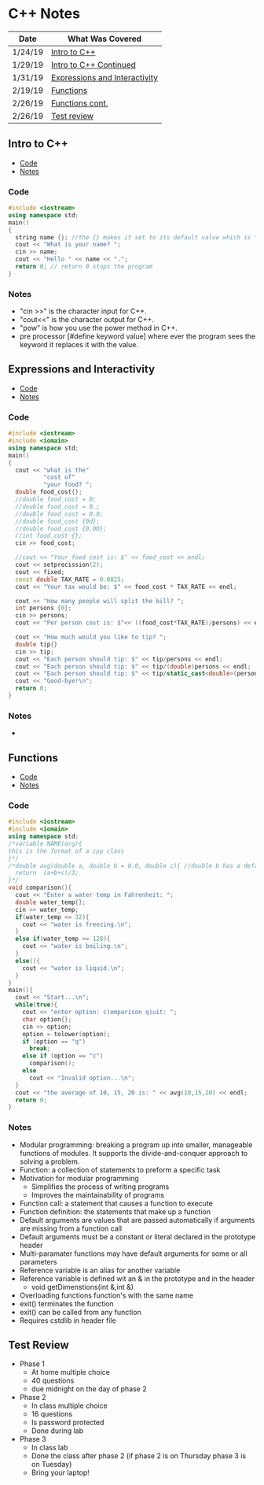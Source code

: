 # C++ Notes

| Date | What Was Covered |
|------|------------------|
|1/24/19|[Intro to C++](https://github.com/JonathanBrunssen/programming-fundamentals-1337/tree/master/C%2B%2B/notes#intro-to-c)|
|1/29/19|[Intro to C++ Continued](https://github.com/JonathanBrunssen/programming-fundamentals-1337/tree/master/C%2B%2B/notes#intro-to-c)|
|1/31/19|[Expressions and Interactivity](https://github.com/JonathanBrunssen/programming-fundamentals-1337/tree/master/C%2B%2B/notes#expressions-and-interactivity)|
|2/19/19|[Functions](https://github.com/JonathanBrunssen/programming-fundamentals-1337/tree/master/C%2B%2B/notes#functions)|
|2/26/19|[Functions cont.](https://github.com/JonathanBrunssen/programming-fundamentals-1337/tree/master/C%2B%2B/notes#functions)|
|2/26/19|[Test review](https://github.com/JonathanBrunssen/programming-fundamentals-1337/tree/master/C%2B%2B/notes#functions)|

## Intro to C++
- [Code](https://github.com/JonathanBrunssen/programming-fundamentals-1337/tree/master/C%2B%2B/notes#code)
- [Notes](https://github.com/JonathanBrunssen/programming-fundamentals-1337/tree/master/C%2B%2B/notes#notes)
### Code
```cpp
#include <iostream>
using namespace std;
main()
{
  string name {}; //the {} makes it set to its default value which is ""
  cout << "What is your name? ";
  cin >> name;
  cout << "Hello " << name << ".";
  return 0; // return 0 stops the program
}
```
### Notes
  - "cin >>" is the character input for C++.
  - "cout<<" is the character output for C++.
  - "pow" is how you use the power method in C++.
  - pre processor [#define keyword value] where ever the program sees the keyword it replaces it with the value.

## Expressions and Interactivity
- [Code](https://github.com/JonathanBrunssen/programming-fundamentals-1337/tree/master/C%2B%2B/notes#code-1)
- [Notes](https://github.com/JonathanBrunssen/programming-fundamentals-1337/tree/master/C%2B%2B/notes#notes-1)
### Code
```cpp
#include <iostream>
#include <iomain>
using namespace std;
main()
{
  cout << "what is the"
          "cost of"
          "your food? ";
  double food_cost{};
  //double food_cost = 0;
  //double food_cost = 0.;
  //double food_cost = 0.0;
  //double food_cost {0d};
  //double food_cost {0.0D};
  //int food_cost {};
  cin >> food_cost;

  //cout << "Your food cost is: $" << food_cost << endl;
  cout << setprecission(2);
  cout << fixed;
  const double TAX_RATE = 0.0825;
  cout << "Your tax would be: $" << food_cost * TAX_RATE << endl;

  cout << "How many people will split the bill? ";
  int persons {0};
  cin >> persons;
  cout << "Per person cost is: $"<< ((food_cost*TAX_RATE)/persons) << endl;

  cout << "How much would you like to tip? ";
  double tip{}
  cin >> tip;
  cout << "Each person should tip: $" << tip/persons << endl;
  cout << "Each person should tip: $" << tip/(double)persons << endl;
  cout << "Each person should tip: $" << tip/static_cast<double>(persons) << endl;
  cout << "Good-bye!\n";
  return 0;
}
```
### Notes
  -

## Functions
- [Code](https://github.com/JonathanBrunssen/programming-fundamentals-1337/tree/master/C%2B%2B/notes#code-2)
- [Notes](https://github.com/JonathanBrunssen/programming-fundamentals-1337/tree/master/C%2B%2B/notes#notes-2)

### Code
```cpp
#include <iostream>
#include <iomain>
using namespace std;
/*variable NAME(arg){
this is the format of a cpp class
}*/
/*double avg(double a, double b = 0.0, double c){ //double b has a default of zero
  return  (a+b+c)/3;
}*/
void comparison(){
  cout << "Enter a water temp in Fahrenheit: ";
  double water_temp{};
  cin >> water_temp;
  if(water_temp <= 32){
    cout << "water is freezing.\n";
  }
  else if(water_temp >= 128){
    cout << "water is boiling.\n";
  }
  else(){
    cout << "water is liquid.\n";
  }
}
main(){
  cout << "Start...\n";
  while(true){
    cout << "enter option: c)omparison q)uit: ";
    char option{};
    cin >> option;
    option = tolower(option);
    if (option == "q")
      break;
    else if (option == "c")
      comparison();
    else
      cout << "Invalid option...\n";
  }
  cout << "the average of 10, 15, 20 is: " << avg(10,15,20) << endl;
  return 0;
}
```

### Notes
- Modular programming: breaking a program up into smaller, manageable functions of modules. It supports the divide-and-conquer approach to solving a problem.
- Function: a collection of statements to preform a specific task
- Motivation for modular programming
  - Simplifies the process of writing programs
  - Improves the maintainability of programs
- Function call: a statement that causes a function to execute
- Function definition: the statements that make up a function
- Default arguments are values that are passed automatically if arguments are missing from a function call
- Default arguments must be a constant or literal declared in the prototype header
- Multi-paramater functions may have default arguments for some or all parameters
- Reference variable is an alias for another variable
- Reference variable is defined wit an & in the prototype and in the header
  - void getDimenstions(int &,int &)
- Overloading functions function's with the same name
- exit() terminates the function
- exit() can be called from any function
- Requires cstdlib in header file

## Test Review
  - Phase 1
    - At home multiple choice
    - 40 questions
    - due midnight on the day of phase 2
  - Phase 2
    - In class multiple choice
    - 16 questions
    - Is password protected
    - Done during lab
  - Phase 3
    - In class lab
    - Done the class after phase 2 (if phase 2 is on Thursday phase 3 is on Tuesday)
    - Bring your laptop!
